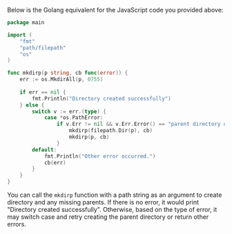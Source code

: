  Below is the Golang equivalent for the JavaScript code you provided above:

```go
package main

import (
	"fmt"
	"path/filepath"
	"os"
)

func mkdirp(p string, cb func(error)) {
    err := os.MkdirAll(p, 0755)
    
    if err == nil {
        fmt.Println("Directory created successfully")
    } else {
        switch v := err.(type) {
            case *os.PathError:
                if v.Err != nil && v.Err.Error() == "parent directory does not exist"{
                    mkdirp(filepath.Dir(p), cb)
                    mkdirp(p, cb)
                }
        default:
            fmt.Println("Other error occurred.")
            cb(err)
        }
    }
}
```
You can call the `mkdirp` function with a path string as an argument to create directory and any missing parents. If there is no error, it would print "Directory created successfully". Otherwise, based on the type of error, it may switch case and retry creating the parent directory or return other errors.

